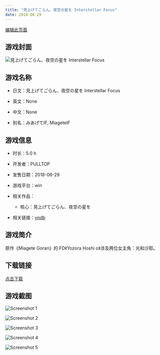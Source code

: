 ```yaml
---
title: "見上げてごらん、夜空の星を Interstellar Focus"
date: 2018-06-29
---
```

[编辑此页面](https://github.com/ACG-3/ADV3-source/blob/main/source/_posts/games/%E8%A6%8B%E4%B8%8A%E3%81%92%E3%81%A6%E3%81%94%E3%82%89%E3%82%93%E3%80%81%E5%A4%9C%E7%A9%BA%E3%81%AE%E6%98%9F%E3%82%92%20Interstellar%20Focus.md)

## 游戏封面

![見上げてごらん、夜空の星を Interstellar Focus](https%3A//pan.timero.xyz/onedrive/img_lib_001/%E8%A6%8B%E4%B8%8A%E3%81%92%E3%81%A6%E3%81%94%E3%82%89%E3%82%93%E3%80%81%E5%A4%9C%E7%A9%BA%E3%81%AE%E6%98%9F%E3%82%92%20Interstellar%20Focus_cover.avif)


## 游戏名称

- 日文：見上げてごらん、夜空の星を Interstellar Focus
- 英文：None
- 中文：None

- 别名：みあげてIF, MiageteIF


## 游戏信息

- 时长：5.0 h
- 开发者：PULLTOP
- 发售日期：2018-06-29
- 游戏平台：win
- 相关作品：
   - 核心：見上げてごらん、夜空の星を

- 相关链接：[vndb](https://vndb.org/v22303)


## 游戏简介

原作《Miagete Goran》的 FD《Yozora Hoshi o》涉及两位女主角：光和沙耶。


## 下载链接

[点击下载](https://pan.timero.xyz/onedrive/adv_lib_001/%E8%A6%8B%E4%B8%8A%E3%81%92%E3%81%A6%E3%81%94%E3%82%89%E3%82%93%E3%80%81%E5%A4%9C%E7%A9%BA%E3%81%AE%E6%98%9F%E3%82%92%20Interstellar%20Focus)


## 游戏截图


![Screenshot 1](https%3A//pan.timero.xyz/onedrive/img_lib_001/%E8%A6%8B%E4%B8%8A%E3%81%92%E3%81%A6%E3%81%94%E3%82%89%E3%82%93%E3%80%81%E5%A4%9C%E7%A9%BA%E3%81%AE%E6%98%9F%E3%82%92%20Interstellar%20Focus_Screenshot_1.avif)

![Screenshot 2](https%3A//pan.timero.xyz/onedrive/img_lib_001/%E8%A6%8B%E4%B8%8A%E3%81%92%E3%81%A6%E3%81%94%E3%82%89%E3%82%93%E3%80%81%E5%A4%9C%E7%A9%BA%E3%81%AE%E6%98%9F%E3%82%92%20Interstellar%20Focus_Screenshot_2.avif)

![Screenshot 3](https%3A//pan.timero.xyz/onedrive/img_lib_001/%E8%A6%8B%E4%B8%8A%E3%81%92%E3%81%A6%E3%81%94%E3%82%89%E3%82%93%E3%80%81%E5%A4%9C%E7%A9%BA%E3%81%AE%E6%98%9F%E3%82%92%20Interstellar%20Focus_Screenshot_3.avif)

![Screenshot 4](https%3A//pan.timero.xyz/onedrive/img_lib_001/%E8%A6%8B%E4%B8%8A%E3%81%92%E3%81%A6%E3%81%94%E3%82%89%E3%82%93%E3%80%81%E5%A4%9C%E7%A9%BA%E3%81%AE%E6%98%9F%E3%82%92%20Interstellar%20Focus_Screenshot_4.avif)

![Screenshot 5](https%3A//pan.timero.xyz/onedrive/img_lib_001/%E8%A6%8B%E4%B8%8A%E3%81%92%E3%81%A6%E3%81%94%E3%82%89%E3%82%93%E3%80%81%E5%A4%9C%E7%A9%BA%E3%81%AE%E6%98%9F%E3%82%92%20Interstellar%20Focus_Screenshot_5.avif)

